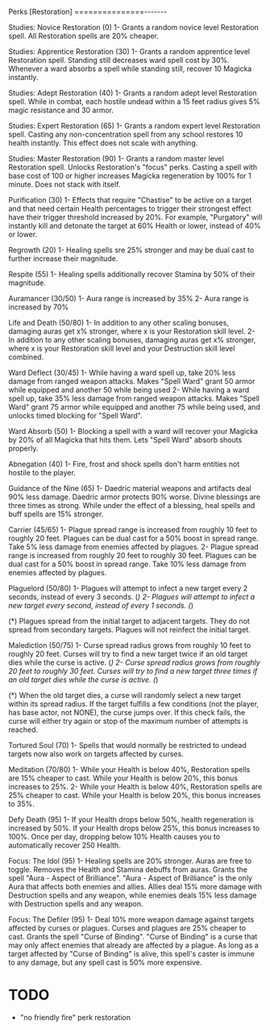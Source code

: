 Perks [Restoration]
===============-------

Studies: Novice Restoration (0)
1- Grants a random novice level Restoration spell. All Restoration spells are 20% cheaper.

Studies: Apprentice Restoration (30)
1- Grants a random apprentice level Restoration spell. Standing still decreases ward spell cost by 30%. Whenever a ward absorbs a spell while standing still, recover 10 Magicka instantly.

Studies: Adept Restoration (40)
1- Grants a random adept level Restoration spell. While in combat, each hostile undead within a 15 feet radius gives 5% magic resistance and 30 armor.

Studies: Expert Restoration (65)
1- Grants a random expert level Restoration spell. Casting any non-concentration spell from any school restores 10 health instantly. This effect does not scale with anything.

Studies: Master Restoration (90)
1- Grants a random master level Restoration spell. Unlocks Restoration's "focus" perks. Casting a spell with base cost of 100 or higher increases Magicka regeneration by 100% for 1 minute. Does not stack with itself.

Purification (30)
1- Effects that require "Chastise" to be active on a target and that need certain Health
	percentages to trigger their strongest effect have their trigger threshold increased
	by 20%. For example, "Purgatory" will instantly kill and detonate the target at 60%
	Health or lower, instead of 40% or lower.

Regrowth (20)
1- Healing spells sre 25% stronger and may be dual cast to further increase their 
	magnitude.

Respite (55)
1- Healing spells additionally recover Stamina by 50% of their magnitude.

Auramancer (30/50)
1- Aura range is increased by 35%
2- Aura range is increased by 70%

Life and Death (50/80)
1- In addition to any other scaling bonuses, damaging auras get x% stronger, where x
	is your Restoration skill level.
2- In addition to any other scaling bonuses, damaging auras get x% stronger, where x
	is your Restoration skill level and your Destruction skill level combined.

Ward Deflect (30/45)
1- While having a ward spell up, take 20% less damage from ranged weapon attacks. Makes "Spell Ward" grant 50 armor while equipped and another 50 while being used
2- While having a ward spell up, take 35% less damage from ranged weapon attacks. Makes "Spell Ward" grant 75 armor while equipped and another 75 while being used, and unlocks timed blocking for "Spell Ward".

Ward Absorb (50)
1- Blocking a spell with a ward will recover your Magicka by 20% of all Magicka that hits them. Lets "Spell Ward" absorb shouts properly. 

Abnegation (40)
1-	Fire, frost and shock spells don't harm entities not hostile to the player.

Guidance of the Nine (65)
1-	Daedric material weapons and artifacts deal 90% less damage. Daedric armor protects 90% worse. Divine blessings are three times as strong. While under the effect of a blessing, heal spells and buff spells are 15% stronger.

Carrier (45/65)
1- Plague spread range is increased from roughly 10 feet to roughly 20 feet. Plagues can
	be dual cast for a 50% boost in spread range. Take 5% less damage from enemies
	affected by plagues.
2- Plague spread range is increased from roughly 20 feet to roughly 30 feet. Plagues can
	be dual cast for a 50% boost in spread range. Take 10% less damage from enemies
	affected by plagues.

Plaguelord (50/80)
1- Plagues will attempt to infect a new target every 2 seconds, instead of every 3 seconds. (*)
2- Plagues will attempt to infect a new target every second, instead of every 1 seconds. (*)

(*) Plagues spread from the initial target to adjacent targets. They do not spread from secondary
	targets. Plagues will not reinfect the initial target.

Malediction (50/75)
1- Curse spread radius grows from roughly 10 feet to roughly 20 feet. Curses will try
	to find a new target twice if an old target dies while the curse is active. (*)
2- Curse spread radius grows from roughly 20 feet to roughly 30 feet. Curses will try
	to find a new target three times if an old target dies while the curse is active. (*)
	
(*) When the old target dies, a curse will randomly select a new target within its spread
	radius. If the target fulfills a few conditions (not the player, has base actor, not
	NONE), the curse jumps over. If this check fails, the curse will either try again or
	stop of the maximum number of attempts is reached.

Tortured Soul (70)
1- Spells that would normally be restricted to undead targets now also work on targets
	affected by curses.

Meditation (70/80)
1- While your Health is below 40%, Restoration spells are 15% cheaper to cast. While
	your Health is below 20%, this bonus increases to 25%.
2- While your Health is below 40%, Restoration spells are 25% cheaper to cast. While
	your Health is below 20%, this bonus increases to 35%.

Defy Death (95)
1- If your Health drops below 50%, health regeneration is increased by 50%. If your
	Health drops below 25%, this bonus increases to 100%. Once per day, dropping
	below 10% Health causes you to automatically recover 250 Health.

Focus: The Idol (95)
1- Healing spells are 20% stronger. Auras are free to toggle. Removes the Health and
	Stamina debuffs from auras. Grants the spell "Aura - Aspect of Brilliance".
	"Aura - Aspect of Brilliance" is the only Aura that affects both enemies and
	allies. Allies deal 15% more damage with Destruction spells and any weapon, 
	while enemies deals 15% less damage with Destruction spells and any weapon.

Focus: The Defiler (95)
1- Deal 10% more weapon damage against targets affected by curses or plagues. Curses and
	plagues are 25% cheaper to cast. Grants the spell "Curse of Binding".
	"Curse of Binding" is a curse that may only affect enemies that already are affected
	by a plague. As long as a target affected by "Curse of Binding" is alive, this
	spell's caster is immune to any damage, but any spell cast is 50% more expensive.

	
TODO
====

- "no friendly fire" perk restoration
